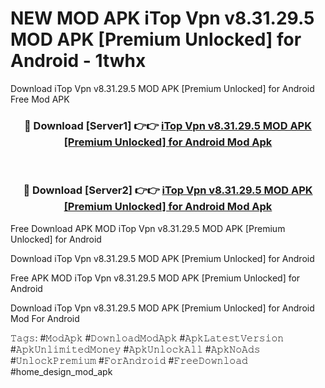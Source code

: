# NEW MOD APK iTop Vpn v8.31.29.5 MOD APK [Premium Unlocked] for Android - 1twhx
Download iTop Vpn v8.31.29.5 MOD APK [Premium Unlocked] for Android Free Mod APK

<div align="center">
<h3>🔴 Download [Server1] 👉👉 <a href="https://apk-comot.site?title=iTop_Vpn_v8.31.29.5_MOD_APK_[Premium_Unlocked]_for_Android">iTop Vpn v8.31.29.5 MOD APK [Premium Unlocked] for Android Mod Apk</a></h3><br>

<h3>🔴 Download [Server2] 👉👉 <a href="https://apk-comot.site?title=iTop_Vpn_v8.31.29.5_MOD_APK_[Premium_Unlocked]_for_Android">iTop Vpn v8.31.29.5 MOD APK [Premium Unlocked] for Android Mod Apk</a></h3>
</div>


Free Download APK MOD iTop Vpn v8.31.29.5 MOD APK [Premium Unlocked] for Android

Download iTop Vpn v8.31.29.5 MOD APK [Premium Unlocked] for Android 

Free APK MOD iTop Vpn v8.31.29.5 MOD APK [Premium Unlocked] for Android 

Download iTop Vpn v8.31.29.5 MOD APK [Premium Unlocked] for Android Mod For Android

𝚃𝚊𝚐𝚜: #𝙼𝚘𝚍𝙰𝚙𝚔 #𝙳𝚘𝚠𝚗𝚕𝚘𝚊𝚍𝙼𝚘𝚍𝙰𝚙𝚔 #𝙰𝚙𝚔𝙻𝚊𝚝𝚎𝚜𝚝𝚅𝚎𝚛𝚜𝚒𝚘𝚗 #𝙰𝚙𝚔𝚄𝚗𝚕𝚒𝚖𝚒𝚝𝚎𝚍𝙼𝚘𝚗𝚎𝚢 #𝙰𝚙𝚔𝚄𝚗𝚕𝚘𝚌𝚔𝙰𝚕𝚕 #𝙰𝚙𝚔𝙽𝚘𝙰𝚍𝚜 #𝚄𝚗𝚕𝚘𝚌𝚔𝙿𝚛𝚎𝚖𝚒𝚞𝚖 #𝙵𝚘𝚛𝙰𝚗𝚍𝚛𝚘𝚒𝚍 #𝙵𝚛𝚎𝚎𝙳𝚘𝚠𝚗𝚕𝚘𝚊𝚍 #home_design_mod_apk